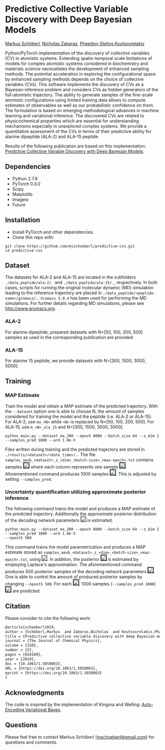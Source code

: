 # Predictive Collective Variable Discovery with Deep Bayesian Models

[Markus Schöberl](https://github.com/mjschoeberl), [Nicholas Zabaras](https://www.zabaras.com), [Phaedon-Stelios Koutsourelakis](http://www.contmech.mw.tum.de)

Python/PyTorch implementation of the discovery of collective variables (CV) in atomistic systems.
Extending spatio-temporal scale limitations of models for complex atomistic systems considered in biochemistry and materials science necessitates the development of enhanced sampling methods. The potential acceleration in exploring the configurational space by enhanced sampling methods depends on the choice of collective variables (CVs). This software implements the discovery of CVs as a Bayesian inference problem and considers CVs as hidden generators of the full-atomistic trajectory. The ability to generate samples of the fine-scale atomistic configurations using limited training data allows to compute estimates of observables as well as our probabilistic confidence on them. The formulation is based on emerging methodological advances in machine learning and variational inference. The discovered CVs are related to physicochemical properties which are essential for understanding mechanisms especially in unexplored complex systems. We provide a quantitative assessment of the CVs in terms of their predictive ability for alanine dipeptide (ALA-2) and ALA-15 peptide.

Results of the following publication are based on this implementation: [Predictive Collective Variable Discovery with Deep Bayesian Models](https://doi.org/10.1063/1.5058063).


## Dependencies
- Python 2.7.9
- PyTorch 0.3.0
- Scipy
- Matplotlib
- Imageio
- Future


## Installation
- Install PyTorch and other dependencies.
- Clone this repo with:
```
git clone https://github.com/mjschoeberl/predictive-cvs.git
cd predictive-cvs
```


## Dataset
The datasets for ALA-2 and ALA-15 are located in the subfolders `./data_peptide/ala-2/.` and `./data_peptide/ala-15/.`,
respectively. In both cases, scripts for running the original molecular dynamic (MD) simulation leading to the reference trajectory are placed in `./data_peptide/<peptide-name>/gromacs/.`. `Gromacs 5.0.4` has been used for performing the MD simulations. For further details regarding MD simulations, please see http://www.gromacs.org.

### ALA-2
For alanine dipeptide, prepared datasets with N=[50, 100, 200, 500] samples as used in the corresponding publication are provided.

### ALA-15
For alanine 15 peptide, we provide datasets with N=[300, 1500, 3000, 5000].

## Training

### MAP Estimate 

Train the model and obtain a MAP estimate of the predicted trajectory. With the `--dataset` option one is able to choose N, the amount of samples considered for training the model and the peptide (i.e. ALA-2 or ALA-15). For ALA-2, use `ma_<N>` while `<N>` is replaced by N=[50, 100, 200, 500].
For ALA-15, use `m_<N>_ala_15` and N=[300, 1500, 3000, 5000].
```
python main.py --dataset ma_200 --epoch 8000 --batch_size 64 --z_dim 2 --samples_pred 1000 --ard 1.0e-5 
```
Files written during training and the predicted trajectory are stored in `./results/<dataset>/<date_time>/.`.
The file `samples_aevb_<dataset>_z_<dim>_<batch-size>_<max-epoch>.txt` contains samples <img src="http://latex.codecogs.com/svg.latex?\boldsymbol{x}\sim%20p(\boldsymbol{x}|\boldsymbol{\theta}_{\text{MAP}})" border="2"/> where each column represents one sample <img src="http://latex.codecogs.com/svg.latex?\boldsymbol{x}_i" border="2">.
Aforementioned command produces 1000 samples <img src="http://latex.codecogs.com/svg.latex?\boldsymbol{x}\sim%20p(\boldsymbol{x}|\boldsymbol{\theta}_{\text{MAP}})" border="2"/>. This is adjusted by setting `--samples_pred`.

### Uncertainty quantification utilizing approximate posterior inference

The following command trains the model and produces a MAP estimate of the predicted trajectory. Additionally the approximate posterior distribution of the decoding network parameters <img src="http://latex.codecogs.com/svg.latex?\boldsymbol{\theta}" border="1"/> is estimated.
```
python main.py --dataset ma_200 --epoch 8000 --batch_size 64 --z_dim 2 --samples_pred 1000 --ard 1.0e-5 
--npostS 500
```
This command trains the model parametrization and produces a MAP estimate stored as `samples_aevb_<dataset>_z_<dim>_<batch-size>_<max-epoch>.txt`, using <img src="http://latex.codecogs.com/svg.latex?\boldsymbol{\theta}_{\text{MAP}}" border="1"/>. In addition, the posterior <img src="http://latex.codecogs.com/svg.latex?\boldsymbol{\theta}_i\sim\%20p(\boldsymbol{\theta}|\boldsymbol{X})" border="2"/> is estimated by employing Laplace's approximation.
The aforementioned command produces 500 posterior samples of the decoding network parameters
<img src="http://latex.codecogs.com/svg.latex?\boldsymbol{\theta}_i\sim\%20p(\boldsymbol{\theta}|\boldsymbol{X})" border="2"/>. One is able to control the amount of produced posterior samples by changing `--npostS 500`.
For each <img src="http://latex.codecogs.com/svg.latex?\boldsymbol{\theta}_i" border="2"/>, 1000 samples (`--samples_pred 1000`) <img src="http://latex.codecogs.com/svg.latex?\boldsymbol{x}\sim%20p(\boldsymbol{x}|\boldsymbol{\theta}_{\text{i}})" border="2"/> are predicted.

## Citation

Please consider to cite the following work:
```latex
@article{schoeberl2019,
author = {Schöberl,Markus  and Zabaras,Nicholas  and Koutsourelakis,Phaedon-Stelios },
title = {Predictive collective variable discovery with deep Bayesian models},
journal = {The Journal of Chemical Physics},
volume = {150},
number = {2},
pages = {024109},
year = {2019},
doi = {10.1063/1.5058063},
URL = {https://doi.org/10.1063/1.5058063},
eprint = {https://doi.org/10.1063/1.5058063}
}
```

## Acknowledgments

The code is inspired by the implementation of Kingma and Welling: [Auto-Encoding Variational Bayes](https://arxiv.org/abs/1312.6114).

## Questions

Please feel free to contact Markus Schöberl (mschoeberl@gmail.com) for questions and comments.
